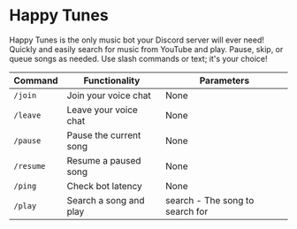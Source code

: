 # Happy Tunes

Happy Tunes is the only music bot your Discord server will ever need! Quickly and easily search for music from YouTube and play. Pause, skip, or queue songs as needed. Use slash commands or text; it's your choice!

| Command   | Functionality          | Parameters                      |
|-----------|------------------------|---------------------------------|
| `/join`   | Join your voice chat   | None                            |
| `/leave`  | Leave your voice chat  | None                            |
| `/pause`  | Pause the current song | None                            |
| `/resume` | Resume a paused song   | None                            |
| `/ping`   | Check bot latency      | None                            |
| `/play`   | Search a song and play | search - The song to search for |